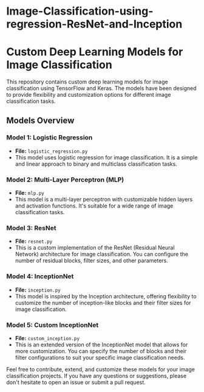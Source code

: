 # Image-Classification-using-regression-ResNet-and-Inception

# Custom Deep Learning Models for Image Classification

This repository contains custom deep learning models for image classification using TensorFlow and Keras. The models have been designed to provide flexibility and customization options for different image classification tasks.

## Models Overview

### Model 1: Logistic Regression
- **File:** `logistic_regression.py`
- This model uses logistic regression for image classification. It is a simple and linear approach to binary and multiclass classification tasks.

### Model 2: Multi-Layer Perceptron (MLP)
- **File:** `mlp.py`
- This model is a multi-layer perceptron with customizable hidden layers and activation functions. It's suitable for a wide range of image classification tasks.

### Model 3: ResNet
- **File:** `resnet.py`
- This is a custom implementation of the ResNet (Residual Neural Network) architecture for image classification. You can configure the number of residual blocks, filter sizes, and other parameters.

### Model 4: InceptionNet
- **File:** `inception.py`
- This model is inspired by the Inception architecture, offering flexibility to customize the number of inception-like blocks and their filter sizes for image classification.

### Model 5: Custom InceptionNet
- **File:** `custom_inception.py`
- This is an extended version of the InceptionNet model that allows for more customization. You can specify the number of blocks and their filter configurations to suit your specific image classification needs.



Feel free to contribute, extend, and customize these models for your image classification projects. If you have any questions or suggestions, please don't hesitate to open an issue or submit a pull request.
